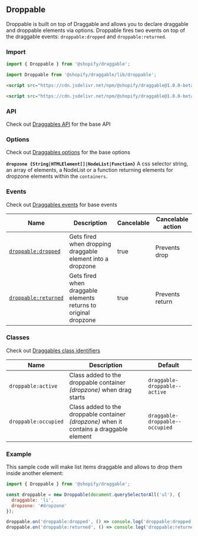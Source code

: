 ## Droppable

Droppable is built on top of Draggable and allows you to declare draggable and droppable elements via options.
Droppable fires two events on top of the draggable events: `droppable:dropped` and `droppable:returned`.

### Import

```js
import { Droppable } from '@shopify/draggable';
```

```js
import Droppable from '@shopify/draggable/lib/droppable';
```

```html
<script src="https://cdn.jsdelivr.net/npm/@shopify/draggable@1.0.0-beta.8/lib/draggable.bundle.js"></script>
```

```html
<script src="https://cdn.jsdelivr.net/npm/@shopify/draggable@1.0.0-beta.8/lib/droppable.js"></script>
```

### API

Check out [Draggables API](../Draggable#api) for the base API

### Options

Check out [Draggables options](../Draggable#options) for the base options

**`dropzone {String|HTMLElement[]|NodeList|Function}`**
A css selector string, an array of elements, a NodeList or a function returning elements for dropzone
elements within the `containers`.

### Events

Check out [Draggables events](../Draggable#events) for base events

| Name                                      | Description                                                     | Cancelable | Cancelable action |
| ----------------------------------------- | --------------------------------------------------------------- | ---------- | ----------------- |
| [`droppable:dropped`][droppabledropped]   | Gets fired when dropping draggable element into a dropzone      | true       | Prevents drop     |
| [`droppable:returned`][droppablereturned] | Gets fired when draggable elements returns to original dropzone | true       | Prevents return   |

[droppabledropped]: DroppableEvent#droppabledroppedevent
[droppablereturned]: DroppableEvent#droppablereturnedevent

### Classes

Check out [Draggables class identifiers](../Draggable#classes)

| Name                 | Description                                                                              | Default                         |
| -------------------- | ---------------------------------------------------------------------------------------- | ------------------------------- |
| `droppable:active`   | Class added to the droppable container _(dropzone)_ when drag starts                     | `draggable-droppable--active`   |
| `droppable:occupied` | Class added to the droppable container _(dropzone)_ when it contains a draggable element | `draggable-droppable--occupied` |

### Example

This sample code will make list items draggable and allows to drop them inside another element:

```js
import { Droppable } from '@shopify/draggable';

const droppable = new Droppable(document.querySelectorAll('ul'), {
  draggable: 'li',
  dropzone: '#dropzone'
});

droppable.on('droppable:dropped', () => console.log('droppable:dropped'));
droppable.on('droppable:returned', () => console.log('droppable:returned'));
```
